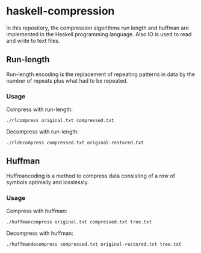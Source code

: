 # haskell-compression

In this repository, the compression algorithms run length and huffman are implemented in the Haskell programming language. Also IO is used to read and write to text files. 

## Run-length
Run-length encoding is the replacement of repeating patterns in data by the number of repeats plus what had to be repeated.

### Usage
Compress with run-length:
```
./rlcompress original.txt compressed.txt
```
Decompress with run-length:

```
./rldecompress compressed.txt original-restored.txt
```

## Huffman
Huffmancoding is a method to compress data consisting of a row of symbols optimally and losslessly. 

### Usage
Compress with huffman:

```
./huffmancompress original.txt compressed.txt tree.txt
```
Decompress with huffman:

```
./huffmandecompress compressed.txt original-restored.txt tree.txt
```